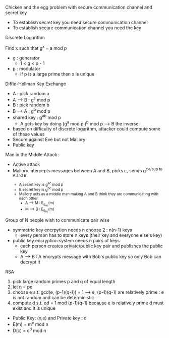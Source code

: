 Chicken and the egg problem with secure communication channel and secret key 
- To establish secret key you need secure communication channel
- To establish secure communication channel you need the key

Discrete Logarithm 

Find x such that g<sup>x</sup> = a mod p 
- g : generator
  - 1 < g < p - 1
- p : modulator
  - if p is a large prime then x is unique

Diffie-Hellman Key Exchange
- A : pick random a
- A --> B : g<sup>a</sup> mod p
- B : pick random b
- B --> A : g<sup>b</sup> mod p
- shared key : g<sup>ab</sup> mod p
  - A gets key by doing (g<sup>a</sup> mod p )<sup>b</sup> mod p --> B the inverse
- based on difficulty of discrete logarithm, attacker could compute some of these values
- Secure against Eve but not Mallory
- Public key

Man in the Middle Attack : 
- Active attack
- Mallory intercepts messages between A and B, picks c, sends g<sup>c</sup to A and B
  - A secret key is g<sup>ac</sup> mod p
  - B secret key is g<sup>bc</sup> mod p
  - Mallory acts as a middle man making A and B think they are communicating with each other
    - A --> M : E<sub>g<sub>ac</sub></sub>(m)
    - M --> B : E<sub>g<sub>bc</sub></sub>(m)

Group of N people wish to communicate pair wise 
- symmetric key encrpytion needs n choose 2 : n(n-1) keys
  - every person has to store n keys (their key and everyone else's key)
- public key encryption system needs n pairs of keys
  - each person creates private/public key pair and publishes the public key
  - A --> B : A encrypts message with Bob's public key so only Bob can decrypt it

RSA 
1. pick large random primes p and q of equal length
2. let n = pq
3. choose e s.t. gcd(e, (p-1)(q-1)) = 1 --> e, (p-1)(q-1) are relatively prime : e is not random and can be deterministic
4. compute d s.t. ed = 1 mod (p-1)(q-1) because e is relatively prime d must exist and it is unique 
- Public Key: (n,e) and Private key : d
- E(m) = m<sup>e</sup> mod n
- D(c) = c<sup>d</sup> mod n 
